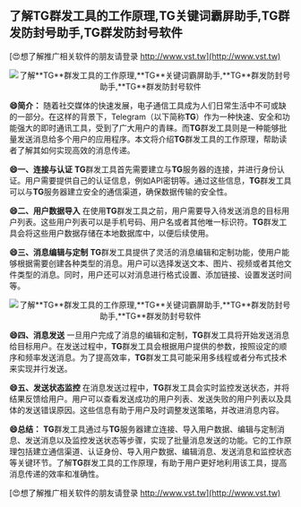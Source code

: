 ## **了解**TG**群发工具的工作原理,**TG**关键词霸屏助手,**TG**群发防封号助手,**TG**群发防封号软件**

[😍想了解推广相关软件的朋友请登录 http://www.vst.tw](http://www.vst.tw)

 <center><img src="https://vst.tw/MP4/tuiguang/png/3.png" alt="了解**TG**群发工具的工作原理,**TG**关键词霸屏助手,**TG**群发防封号助手,**TG**群发防封号软件"></center>

**😄简介：**
随着社交媒体的快速发展，电子通信工具成为人们日常生活中不可或缺的一部分。在这样的背景下，Telegram（以下简称**TG**）作为一种快速、安全和功能强大的即时通讯工具，受到了广大用户的青睐。而**TG**群发工具则是一种能够批量发送消息给多个用户的应用程序。本文将介绍**TG**群发工具的工作原理，帮助读者了解其如何实现高效的消息传递。

**😄一、连接与认证**
**TG**群发工具首先需要建立与**TG**服务器的连接，并进行身份认证。用户需要提供自己的认证信息，例如API密钥等。通过这些信息，**TG**群发工具可以与**TG**服务器建立安全的通信渠道，确保数据传输的安全性。

**😄二、用户数据导入**
在使用**TG**群发工具之前，用户需要导入待发送消息的目标用户列表。这些用户列表可以是手机号码、用户名或者其他唯一标识符。**TG**群发工具会将这些用户数据存储在本地数据库中，以便后续使用。

**😄三、消息编辑与定制**
**TG**群发工具提供了灵活的消息编辑和定制功能，使用户能够根据需要创建各种类型的消息。用户可以选择发送文本、图片、视频或者其他文件类型的消息。同时，用户还可以对消息进行格式设置、添加链接、设置发送时间等。

 <center><img src="https://vst.tw/MP4/tuiguang/png/6.png" alt="了解**TG**群发工具的工作原理,**TG**关键词霸屏助手,**TG**群发防封号助手,**TG**群发防封号软件"></center>

**😄四、消息发送**
一旦用户完成了消息的编辑和定制，**TG**群发工具将开始发送消息给目标用户。在发送过程中，**TG**群发工具会根据用户提供的参数，按照设定的顺序和频率发送消息。为了提高效率，**TG**群发工具可能采用多线程或者分布式技术来实现并行发送。

**😄五、发送状态监控**
在消息发送过程中，**TG**群发工具会实时监控发送状态，并将结果反馈给用户。用户可以查看发送成功的用户列表、发送失败的用户列表以及具体的发送错误原因。这些信息有助于用户及时调整发送策略，并改进消息内容。

**😄总结：**
**TG**群发工具通过与**TG**服务器建立连接、导入用户数据、编辑与定制消息、发送消息以及监控发送状态等步骤，实现了批量消息发送的功能。它的工作原理包括建立通信渠道、认证身份、导入用户数据、编辑消息、发送消息和监控状态等关键环节。了解**TG**群发工具的工作原理，有助于用户更好地利用该工具，提高消息传递的效率和准确性。

[😍想了解推广相关软件的朋友请登录 http://www.vst.tw](http://www.vst.tw)



